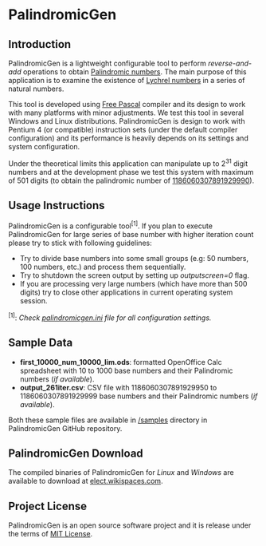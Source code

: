 PalindromicGen
==============

Introduction
------------

PalindromicGen is a lightweight configurable tool to perform <i>reverse-and-add</i> operations to obtain [Palindromic numbers](http://mathworld.wolfram.com/PalindromicNumber.html). The main purpose of this application is to examine the existence of [Lychrel numbers](http://mathworld.wolfram.com/196-Algorithm.html) in a series of natural numbers.

This tool is developed using [Free Pascal](http://www.freepascal.org) compiler and its design to work with many platforms with minor adjustments. We test this tool in several Windows and Linux distributions. PalindromicGen is design to work with Pentium 4 (or compatible) instruction sets (under the default compiler configuration) and its performance is heavily depends on its settings and system configuration.

Under the theoretical limits this application can manipulate up to 2<sup>31</sup> digit numbers and at the development phase we test this system with maximum of 501 digits (to obtain the palindromic number of [1186060307891929990](http://www.jasondoucette.com/pal/1186060307891929990)).

Usage Instructions
------------------

PalindromicGen is a configurable tool<sup>[1]</sup>. If you plan to execute PalindromicGen for large series of base number with higher iteration count please try to stick with following guidelines:
- Try to divide base numbers into some small groups (e.g: 50 numbers, 100 numbers, etc.) and process them sequentially. 
- Try to shutdown the screen output by setting up <i>outputscreen=0</i> flag.
- If you are processing very large numbers (which have more than 500 digits) try to close other applications in current operating system session.

<sup>[1]</sup>: <i>Check [palindromicgen.ini](https://github.com/dilshan/PalindromicGen/blob/master/palindromicgen.ini) file for all configuration settings.</i>

Sample Data
-----------

- <b>first_10000_num_10000_lim.ods</b>: formatted OpenOffice Calc spreadsheet with 10 to 1000 base numbers and their Palindromic numbers (<i>if available</i>).
- <b>output_261iter.csv</b>: CSV file with 1186060307891929950 to 1186060307891929999 base numbers and their Palindromic numbers (<i>if available</i>).

Both these sample files are available in [/samples](https://github.com/dilshan/PalindromicGen/tree/master/samples) directory in PalindromicGen GitHub repository.

PalindromicGen Download
-----------------------

The compiled binaries of PalindromicGen for <i>Linux</i> and <i>Windows</i> are available to download at [elect.wikispaces.com](http://elect.wikispaces.com/Downloads). 

Project License
---------------

PalindromicGen is an open source software project and it is release under the terms of [MIT License](http://opensource.org/licenses/MIT).

